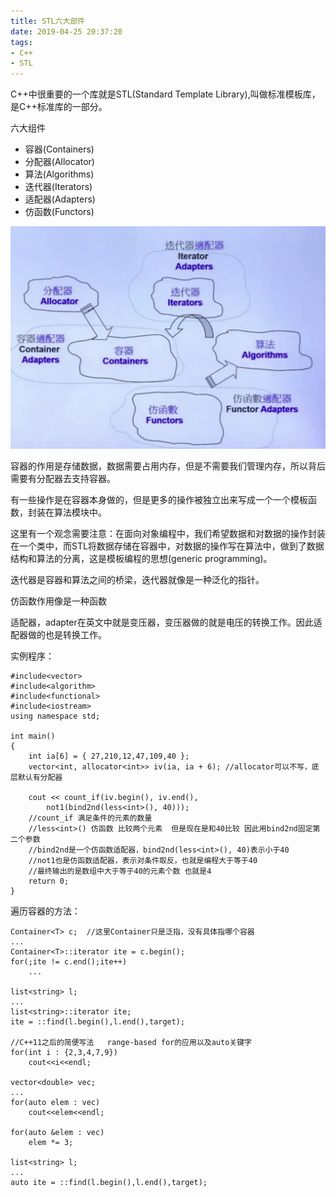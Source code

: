 ```yaml
---
title: STL六大部件
date: 2019-04-25 20:37:20
tags:
- C++
- STL
---
```


C++中很重要的一个库就是STL(Standard Template Library),叫做标准模板库，是C++标准库的一部分。

六大组件

- 容器(Containers)
- 分配器(Allocator)
- 算法(Algorithms)
- 迭代器(Iterators)
- 适配器(Adapters)
- 仿函数(Functors)

<!--more-->

![](/pic/STL组件之间的关系.png)

容器的作用是存储数据，数据需要占用内存，但是不需要我们管理内存，所以背后需要有分配器去支持容器。

有一些操作是在容器本身做的，但是更多的操作被独立出来写成一个一个模板函数，封装在算法模块中。

这里有一个观念需要注意：在面向对象编程中，我们希望数据和对数据的操作封装在一个类中，而STL将数据存储在容器中，对数据的操作写在算法中，做到了数据结构和算法的分离，这是模板编程的思想(generic programming)。

迭代器是容器和算法之间的桥梁，迭代器就像是一种泛化的指针。

仿函数作用像是一种函数

适配器，adapter在英文中就是变压器，变压器做的就是电压的转换工作。因此适配器做的也是转换工作。

实例程序：

```
#include<vector>
#include<algorithm>
#include<functional>
#include<iostream>
using namespace std;

int main()
{
	int ia[6] = { 27,210,12,47,109,40 };
	vector<int, allocator<int>> iv(ia, ia + 6); //allocator可以不写，底层默认有分配器

	cout << count_if(iv.begin(), iv.end(),
		not1(bind2nd(less<int>(), 40)));
	//count_if 满足条件的元素的数量
	//less<int>() 仿函数 比较两个元素  但是现在是和40比较 因此用bind2nd固定第二个参数
	//bind2nd是一个仿函数适配器，bind2nd(less<int>(), 40)表示小于40
	//not1也是仿函数适配器，表示对条件取反，也就是编程大于等于40
	//最终输出的是数组中大于等于40的元素个数 也就是4
	return 0;
}
```

遍历容器的方法：

```
Container<T> c;  //这里Container只是泛指，没有具体指哪个容器
...
Container<T>::iterator ite = c.begin();
for(;ite != c.end();ite++)
	...
	
list<string> l;
...
list<string>::iterator ite;
ite = ::find(l.begin(),l.end(),target);

//C++11之后的简便写法   range-based for的应用以及auto关键字
for(int i : {2,3,4,7,9})
	cout<<i<<endl;

vector<double> vec;
...
for(auto elem : vec)
	cout<<elem<<endl;

for(auto &elem : vec)
	elem *= 3;	

list<string> l;
...
auto ite = ::find(l.begin(),l.end(),target);


```

